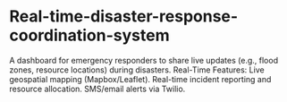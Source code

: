 # Real-time-disaster-response-coordination-system
A dashboard for emergency responders to share live updates (e.g., flood zones, resource locations) during disasters. Real-Time Features: Live geospatial mapping (Mapbox/Leaflet). Real-time incident reporting and resource allocation. SMS/email alerts via Twilio.
